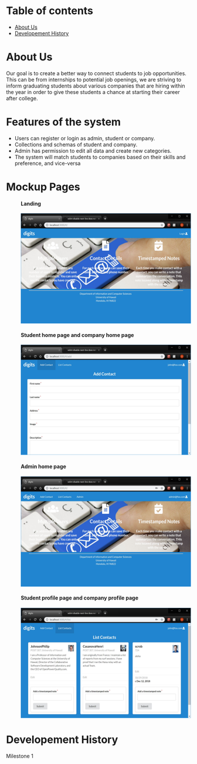 # Table of contents

* [About Us](#about-us)
* [Developement History](#developement-history)

# About Us
Our goal is to create a better way to connect students to job opportunities. This can be from internships to potential job openings, we are striving to inform graduating students about various companies that are hiring within the year in order to give these students a chance at starting their career after college. 

# Features of the system
<ul>
  <li>Users can register or login as admin, student or company.</li>
  <li>Collections and schemas of student and company.</li>
  <li>Admin has permission to edit all data and create new categories.</li>
  <li>The system will match students to companies based on their skills and preference, and vice-versa</li>
</ul>

# Mockup Pages

  <dir>
  <h4>Landing</h4>
  <img src="doc/landing.png" height="300" width="500">
  </dir>
  <dir>
  <h4>Student home page and company home page</h4>
  <img src="doc/addContact.jpg" height="300" width="500">
  </dir>
  <dir>
  <h4>Admin home page</h4>
  <img src="doc/adminMode.jpg" height="300" width="500">
  </dir>
  <dir>
  <h4>Student profile page and company profile page</h4>
  <img src="doc/listcontact.jpg" height="300" width="500">
  </dir>
  

# Developement History
Milestone 1
